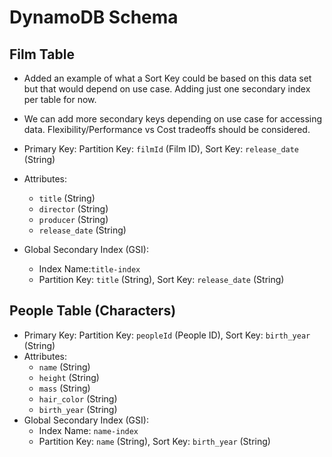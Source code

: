 # DynamoDB Schema

## Film Table

- Added an example of what a Sort Key could be based on this data set but that would depend on use case. Adding just one secondary index per table for now.
- We can add more secondary keys depending on use case for accessing data. Flexibility/Performance vs Cost tradeoffs should be considered.
  
- Primary Key: Partition Key: `filmId` (Film ID),  Sort Key: `release_date` (String)
- Attributes:
  - `title` (String)
  - `director` (String)
  - `producer` (String)
  - `release_date` (String)
- Global Secondary Index (GSI):
  - Index Name:`title-index`
  - Partition Key: `title` (String), Sort Key: `release_date` (String)

## People Table (Characters)

- Primary Key: Partition Key: `peopleId` (People ID), Sort Key: `birth_year` (String)
- Attributes:
  - `name` (String)
  - `height` (String)
  - `mass` (String)
  - `hair_color` (String)
  - `birth_year` (String)
- Global Secondary Index (GSI):
  - Index Name: `name-index`
  - Partition Key: `name` (String), Sort Key: `birth_year` (String)
